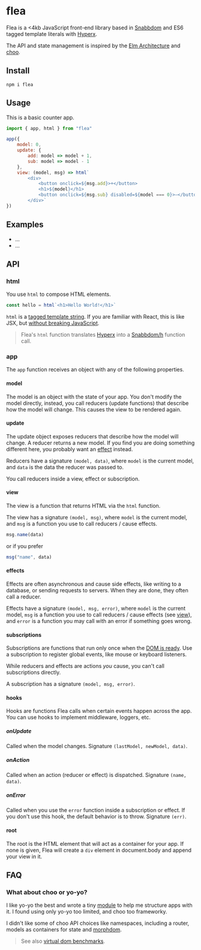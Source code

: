 # flea

Flea is a <4kb JavaScript front-end library based in [Snabbdom] and ES6 tagged template literals with [Hyperx].

The API and state management is inspired by the [Elm Architecture] and [choo].

## Install

```
npm i flea
```

## Usage

This is a basic counter app.

```js
import { app, html } from "flea"

app({
    model: 0,
    update: {
        add: model => model + 1,
        sub: model => model - 1
    },
    view: (model, msg) => html`
        <div>
            <button onclick=${msg.add}>+</button>
            <h1>${model}</h1>
            <button onclick=${msg.sub} disabled=${model === 0}>–</button>
        </div>`
})
```

## Examples

* ...
* ...

## API

### html

You use `html` to compose HTML elements.

```js
const hello = html`<h1>Hello World!</h1>`
```

`html` is a [tagged template string](https://developer.mozilla.org/en-US/docs/Web/JavaScript/Reference/Template_literals). If you are familiar with React, this is like JSX, but [without breaking JavaScript](https://github.com/substack/hyperx/issues/2).

> Flea's `html` function translates [Hyperx] into a [Snabbdom/h](https://github.com/snabbdom/snabbdom/blob/master/src/h.ts) function call.

### app

The `app` function receives an object with any of the following properties.

#### model

The model is an object with the state of your app. You don't modify the model directly, instead, you call reducers (update functions) that describe how the model will change. This causes the view to be rendered again.

#### update

The update object exposes reducers that describe how the model will change. A reducer returns a new model. If you find you are doing something different here, you probably want an [effect](#effect) instead.

Reducers have a signature `(model, data)`, where `model` is the current model, and `data` is the data the reducer was passed to.

You call reducers inside a view, effect or subscription.

#### view

The view is a function that returns HTML via the `html` function.

The view has a signature `(model, msg)`, where `model` is the current model, and `msg` is a function you use to call reducers / cause effects.

```js
msg.name(data)
```

or if you prefer

```js
msg("name", data)
```

#### effects

Effects are often asynchronous and cause side effects, like writing to a database, or sending requests to servers. When they are done, they often call a reducer.

Effects have a signature `(model, msg, error)`, where `model` is the current model, `msg` is a function you use to call reducers / cause effects (see [view](#view)), and `error` is a function you may call with an error if something goes wrong.

#### subscriptions

Subscriptions are functions that run only once when the [DOM is ready](https://developer.mozilla.org/en-US/docs/Web/Events/DOMContentLoaded). Use a subscription to register global events, like mouse or keyboard listeners.

While reducers and effects are actions _you_ cause, you can't call subscriptions directly.

A subscription has a signature `(model, msg, error)`.

#### hooks

Hooks are functions Flea calls when certain events happen across the app. You can use hooks to implement middleware, loggers, etc.

##### onUpdate

Called when the model changes. Signature `(lastModel, newModel, data)`.

##### onAction

Called when an action (reducer or effect) is dispatched. Signature `(name, data)`.

##### onError

Called when you use the `error` function inside a subscription or effect. If you don't use this hook, the default behavior is to throw. Signature `(err)`.

#### root

The root is the HTML element that will act as a container for your app. If none is given, Flea will create a `div` element in document.body and append your view in it.

## FAQ

### What about choo or yo-yo?

I like yo-yo the best and wrote a tiny [module](https://www.npmjs.com/package/yo-yo-app) to help me structure apps with it. I found using only yo-yo too limited, and choo too frameworky.

I didn't like some of choo API choices like namespaces, including a router, models as containers for state and [morphdom](https://github.com/patrick-steele-idem/morphdom).

> See also [virtual dom benchmarks](http://vdom-benchmark.github.io/vdom-benchmark/).


[Snabbdom]: https://github.com/snabbdom/snabbdom
[Hyperx]: https://github.com/substack/hyperx
[Elm Architecture]: https://guide.elm-lang.org/architecture
[choo]: https://github.com/yoshuawuyts/choo